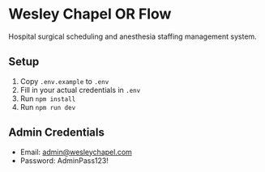 # Wesley Chapel OR Flow

Hospital surgical scheduling and anesthesia staffing management system.

## Setup

1. Copy `.env.example` to `.env`
2. Fill in your actual credentials in `.env`
3. Run `npm install`
4. Run `npm run dev`

## Admin Credentials
- Email: admin@wesleychapel.com
- Password: AdminPass123!